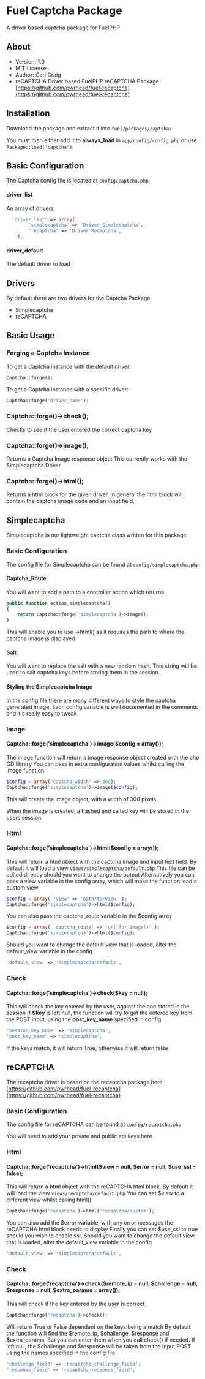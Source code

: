 # Fuel Captcha Package

A driver based captcha package for FuelPHP

## About
* Version: 1.0
* MIT License
* Author: Carl Craig
* reCAPTCHA Driver based FuelPHP reCAPTCHA Package [https://github.com/pwrhead/fuel-recaptcha](https://github.com/pwrhead/fuel-recaptcha)

## Installation

Download the package and extract it into `fuel/packages/captcha/`

You must then either add it to __always_load__ in `app/config/config.php` or use `Package::load('captcha')`.

## Basic Configuration
The Captcha config file is located at
`config/captcha.php`
#### driver_list
An array of drivers
```php
  'driver_list' => array(
		'simplecaptcha' => 'Driver_Simplecaptcha',
		'recaptcha' => 'Driver_Recaptcha',
	),
```
#### driver_default
The default driver to load

## Drivers
By default there are two drivers for the Captcha Package
* Simplecaptcha
* reCAPTCHA

## Basic Usage

### Forging a Captcha Instance
To get a Captcha instance with the default driver:
```php
Captcha::forge();
```
To get a Captcha instance with a specific driver:
```php
Captcha::forge('driver_name');
```
### Captcha::forge()->check();
Checks to see if the user entered the correct captcha key

### Captcha::forge()->image();
Returns a Captcha Image response object
This currently works with the Simplecaptcha Driver

### Captcha::forge()->html();
Returns a html block for the given driver. In general the html block will contain the captcha image code and an input field.

## Simplecaptcha
Simplecaptcha is our lightweight captcha class written for this package

### Basic Configuration
The config file for Simplecaptcha can be found at `config/simplecaptcha.php`
#### Captcha_Route
You will want to add a path to a controller action which returns
```php
public function action_simplecaptcha()
{
	return Captcha::forge('simplecaptcha')->image();
}
```
This will enable you to use ->html() as it requires the path to where the captcha image is displayed

#### Salt
You will want to replace the salt with a new random hash.
This string will be used to salt captcha keys before storing them in the session.

#### Styling the Simplecaptcha Image
In the config file there are many different ways to style the captcha generated image.
Each config variable is well documented in the comments and it's really easy to tweak

### Image
#### Captcha::forge('simplecaptcha')->image($config = array());
The image function will return a image response object created with the php GD library
You can pass in extra configuration values whilst calling the image function.
```php
$config = array('captcha_width' => 300);
Captcha::forge('simplecaptcha')->image($config);
```
This will create the image object, with a width of 300 pixels.

When the image is created, a hashed and salted key will be stored in the users session.

### Html
#### Captcha::forge('simplecaptcha')->html($config = array());
This will return a html object with the captcha image and input text field.
By default it will load a view `views/simplecaptcha/default.php`
This file can be edited directly should you want to change the output
Alternatively you can pass a view variable in the config array, which will make the function load a custom view
```php
$config = array( 'view' => 'path/to/view' );
Captcha::forge('simplecaptcha')->html($config);
```
You can also pass the captcha_route variable in the $config array
```php
$config = array( 'captcha_route' => 'url for image()' );
Captcha::forge('simplecaptcha')->html($config);
```
Should you want to change the default view that is loaded, alter the default_view variable in the config
```php
'default_view' => 'simplecaptcha/default',
```

### Check
#### Captcha::forge('simplecaptcha')->check($key = null);
This will check the key entered by the user, against the one stored in the session
If __$key__ is left null, the function will try to get the entered key from the POST input, using the __post_key_name__ specified in config
```php
'session_key_name' => 'simplecaptcha',
'post_key_name' => 'simplecaptcha',
```
If the keys match, it will return True, otherwise it will return false

## reCAPTCHA
The recaptcha driver is based on the recaptcha package here: [https://github.com/pwrhead/fuel-recaptcha](https://github.com/pwrhead/fuel-recaptcha)

### Basic Configuration
The config file for reCAPTCHA can be found at `config/recaptcha.php`

You will need to add your private and public api keys here

### Html
#### Captcha::forge('recaptcha')->html($view = null, $error = null, $use_ssl = false);
This will return a html object with the reCAPTCHA html block.
By default it will load the view `views/recaptcha/default.php`
You can set $view to a different view whilst calling html()
```php
Captcha::forge('recaptcha')->html('recaptcha/custom');
```
You can also add the $error variable, with any error messages the reCAPTCHA html block needs to display
Finally you can set $use_ssl to true should you wish to enable ssl.
Should you want to change the default view that is loaded, alter the default_view variable in the config
```php
'default_view' => 'simplecaptcha/default',
```

### Check
#### Captcha::forge('recaptcha')->check($remote_ip = null, $challenge = null, $response = null, $extra_params = array());
This will check if the key entered by the user is correct.
```php
Captcha::forge('recaptcha')->check();
```
Will return True or False dependant on the keys being a match
By default the function will find the $remote_ip, $challenge, $response and $extra_params,
But you can enter them when you call check() if needed.
If left null, the $challenge and $response will be taken from the Input POST using the names specified in the config file
```php
'challenge_field' => 'recaptcha_challenge_field',
'response_field' => 'recaptcha_response_field',
```

